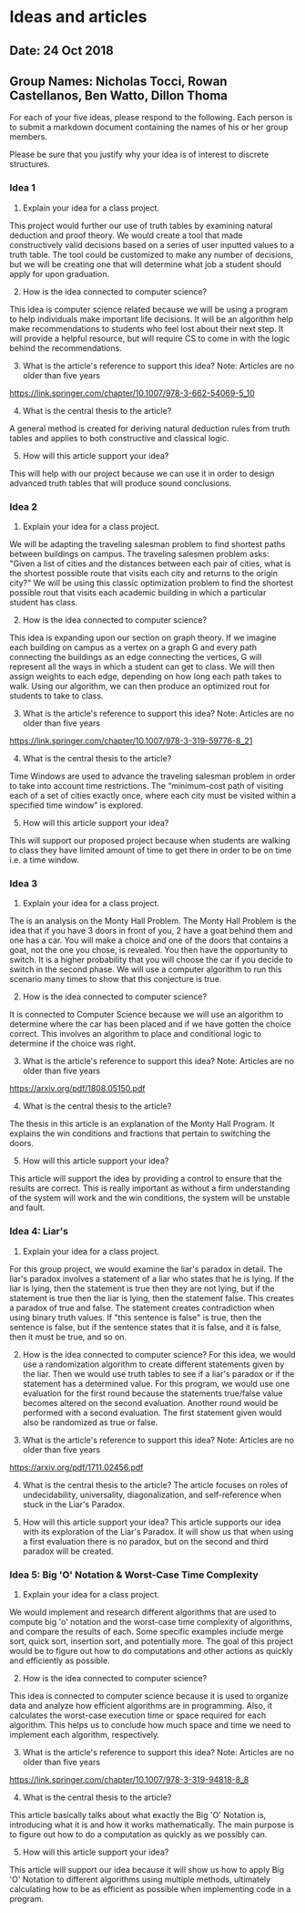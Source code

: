 # Ideas and articles


## Date: 24 Oct 2018
## Group Names: Nicholas Tocci, Rowan Castellanos, Ben Watto, Dillon Thoma




For each of your five ideas, please respond to the following. Each person is to submit a markdown document containing the names of his or her group members.

Please be sure that you justify why your idea is of interest to discrete structures.



### Idea 1
1) Explain your idea for a class project.

This project would further our use of truth tables by examining natural
deduction and proof theory. We would create a tool that made constructively
valid decisions based on a series of user inputted values to a truth table. The
tool could be customized to make any number of decisions, but we will be
creating one that will determine what job a student should apply for upon
graduation.

2) How is the idea connected to computer science?

This idea is computer science related because we will be using a program to help
individuals make important life decisions. It will be an algorithm help make
recommendations to students who feel lost about their next step. It will provide
a helpful resource, but will require CS to come in with the logic behind the
recommendations.

3) What is the article's reference to support this idea? Note: Articles are no older than five years

https://link.springer.com/chapter/10.1007/978-3-662-54069-5_10

4) What is the central thesis to the article?

A general method is created for deriving natural deduction rules from truth
tables and applies to both constructive and classical logic.

5) How will this article support your idea?

This will help with our project because we can use it in order to design
advanced truth tables that will produce sound conclusions.


### Idea 2
1) Explain your idea for a class project.

We will be adapting the traveling salesman problem to find shortest paths
between buildings on campus. The traveling salesmen problem asks: "Given a list
of cities and the distances between each pair of cities, what is the shortest
possible route that visits each city and returns to the origin city?" We will be
using this classic optimization problem to find the shortest possible rout that
visits each academic building in which a particular student has class.

2) How is the idea connected to computer science?

This idea is expanding upon our section on graph theory. If we imagine each
building on campus as a vertex on a graph G and every path connecting the
buildings as an edge connecting the vertices, G will represent all the ways in
which a student can get to class. We will then assign weights to each edge,
depending on how long each path takes to walk. Using our algorithm, we can then
produce an optimized rout for students to take to class.

3) What is the article's reference to support this idea? Note: Articles are no older than five years

https://link.springer.com/chapter/10.1007/978-3-319-59776-8_21

4) What is the central thesis to the article?

Time Windows are used to advance the traveling salesman problem in order to take
into account time restrictions. The “minimum-cost path of visiting each of a set
of cities exactly once, where each city must be visited within a specified time
window” is explored.

5) How will this article support your idea?

This will support our proposed project because when students are walking to
class they have limited amount of time to get there in order to be on time i.e.
a time window. 


### Idea 3
1) Explain your idea for a class project.

The is an analysis on the Monty Hall Problem. The Monty Hall Problem is the idea that if you have 3 doors in front of you, 2 have a goat behind them and one has a car. You will make a choice and one of the doors that contains a goat, not the one you chose, is revealed. You then have the opportunity to switch. It is a higher probability that you will choose the car if you decide to switch in the second phase. We will use a computer algorithm to run this scenario many times to show that this conjecture is true.

2) How is the idea connected to computer science?

It is connected to Computer Science because we will use an algorithm to determine where the car has been placed and if we have gotten the choice correct. This involves an algorithm to place and conditional logic to determine if the choice was right.

3) What is the article's reference to support this idea? Note: Articles are no older than five years

https://arxiv.org/pdf/1808.05150.pdf

4) What is the central thesis to the article?

The thesis in this article is an explanation of the Monty Hall Program. It explains the win conditions and fractions that pertain to switching the doors.

5) How will this article support your idea?

This article will support the idea by providing a control to ensure that the results are correct. This is really important as without a firm understanding of the system will work and the win conditions, the system will be unstable and fault.

### Idea 4: Liar's
1) Explain your idea for a class project.

For this group project, we would examine the liar's paradox in detail. The liar's paradox involves a statement of a liar who states that he is lying. If the liar is lying, then the statement is true then they are not lying, but if the statement is true then the liar is lying, then the statement false. This creates a paradox of true and false. The statement creates contradiction when using binary truth values. If "this sentence is false" is true, then the sentence is false, but if the sentence states that it is false, and it is false, then it must be true, and so on.

2) How is the idea connected to computer science?
For this idea, we would use a randomization algorithm to create different statements given by the liar. Then we would use truth tables to see if a liar's paradox or if the statement has a determined value. For this program, we would use one evaluation for the first round because the statements true/false value becomes altered on the second evaluation. Another round would be performed with a second evaluation. The first statement given would also be randomized as true or false.

3) What is the article's reference to support this idea? Note: Articles are no older than five years

https://arxiv.org/pdf/1711.02456.pdf

4) What is the central thesis to the article?
The article focuses on roles of undecidability, universality, diagonalization, and self-reference when stuck in the Liar's Paradox.

5) How will this article support your idea?
This article supports our idea with its exploration of the Liar's Paradox. It will show us that when using a first evaluation there is no paradox, but on the second and third paradox will be created.


### Idea 5: Big 'O' Notation & Worst-Case Time Complexity
1) Explain your idea for a class project.

We would implement and research different algorithms that are used to compute big 'o' notation and the worst-case time complexity of algorithms, and compare the results of each. Some specific examples include merge sort, quick sort, insertion sort, and potentially more. The goal of this project would be to figure out how to do computations and other actions as quickly and efficiently as possible.

2) How is the idea connected to computer science?

This idea is connected to computer science because it is used to organize data and analyze how efficient algorithms are in programming. Also, it calculates the worst-case execution time or space required for each algorithm. This helps us to conclude how much space and time we need to implement each algorithm, respectively.

3) What is the article's reference to support this idea? Note: Articles are no older than five years

https://link.springer.com/chapter/10.1007/978-3-319-94818-8_8

4) What is the central thesis to the article?

This article basically talks about what exactly the Big 'O' Notation is, introducing what it is and how it works mathematically. The main purpose is to figure out how to do a computation as quickly as we possibly can.

5) How will this article support your idea?

This article will support our idea because it will show us how to apply Big 'O' Notation to different algorithms using multiple methods, ultimately calculating how to be as efficient as possible when implementing code in a program.
